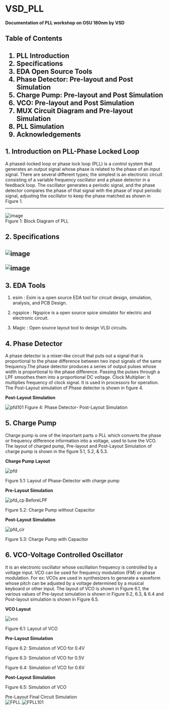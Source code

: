 # VSD_PLL
**Documentation of PLL workshop on OSU 180nm by VSD** 

<h2>Table of Contents<h2/> 

 1. PLL Introduction  
 2. Specifications  
 3. EDA Open Source Tools  
 4. Phase Detector: Pre-layout and Post Simulation  
 5. Charge Pump: Pre-layout and Post Simulation  
 6. VCO: Pre-layout and Post Simulation   
 7. MUX Circuit Diagram and Pre-layout Simulation  
 8. PLL Simulation  
 9. Acknowledgements  
 
  
<h2>1. Introduction on PLL-Phase Locked Loop</h2>  
A phased-locked loop or phase lock loop (PLL) is a control system that generates an output signal whose phase is related to the phase of an input signal. There are several different types; the simplest is an electronic circuit consisting of a variable frequency oscillator and a phase detector in a feedback loop. The oscillator generates a periodic signal, and the phase detector compares the phase of that signal with the phase of input periodic signal, adjusting the oscillator to keep the phase matched as shown in Figure 1. 
  
  ****  
  ![image](https://user-images.githubusercontent.com/81102519/137951758-7efa6f0f-5957-4787-b31b-6ec003f7d27e.png)  
   Figure 1: Block Diagram of PLL
  
    
<h2>2. Specifications<h2/>  
   
 
 ![image](https://user-images.githubusercontent.com/81102519/137954609-2c0f9ccf-e24f-48dd-b040-476d323afcb6.png)  
  
 
 ![image](https://user-images.githubusercontent.com/81102519/137954817-91149fab-b972-4aec-9712-3b060f7d12f0.png)
 
 <h2>3. EDA Tools</h2>

1. esim : Esim is a open source EDA tool for circuit design, simulation, analysis, and PCB Design.

2. ngspice : Ngspice is a open source spice simulator for electric and electronic circuit.

3. Magic : Open source layout tool to design VLSI circuits.       

<h2>4. Phase Detector</h2> 
A phase detector is a mixer-like circuit that puts out a signal that is proportional to the phase difference between two input signals of the same frequency.The phase detector produces a series of output pulses whose width is proportional to the phase difference. Passing the pulses through a LPF smoothes them into a proportional DC voltage.
Clock Multiplier: It multiplies frequency of clock signal. It is used in processors for operation. The Post-Layout simulation of Phase detector is shown in figure 4.  
   
 **Post-Layout Simulation**  
   
 ![pfd101](https://user-images.githubusercontent.com/81102519/137957534-cf2540d5-a639-4a28-9daa-5f473baece89.jpg)
   Figure 4: Phase Detector- Post-Layout Simulation
 
  

 <h2>5. Charge Pump</h2> 
Charge pump is one of the important parts o PLL which converts the phase or frequency difference information into a voltage, used to tune the VCO. The layout of charged pump, Pre-layout and Post-Layout Simulation of charge pump is shown in the figure 5.1, 5.2, & 5.3.  
   
 **Charge Pump Layout**  
 
![pfd](https://user-images.githubusercontent.com/81102519/137958678-9d4eb625-cd99-4a7b-846c-c0b1920aad29.jpg)  
   
 Figure 5.1: Layout of Phase-Detector with charge pump
 
 
 **Pre-Layout Simulation**   
 
   ![pfd_cp BeforeLPF](https://user-images.githubusercontent.com/81102519/137958132-7527a723-c390-49e6-98a1-3573e1a0ce1c.jpg)  
     
 Figure 5.2: Charge Pump without Capacitor   
 
 **Post-Layout Simulation**  
   
 ![pfd_cir](https://user-images.githubusercontent.com/81102519/137958896-f38a1403-b12b-44a4-ba1f-21ea7f0bf9f4.jpg)   
   
 Figure 5.3: Charge Pump with Capacitor
  
 <h2>6. VCO-Voltage Controlled Oscillator</h2>
It is an electronic oscillator whose oscillation frequency is controlled by a voltage input. VCO can be used for frequency modulation (FM) or phase modulation. For ex: VCOs are used in synthesizers to generate a waveform whose pitch can be adjusted by a voltage determined by a musical keyboard or other input. The layout of VCO is shown in Figure 6.1, the various values of Pre-layout simulation is shown in Figure 6.2, 6.3, & 6.4 and Post-layout simulation is shown in Figure 6.5.
 
  **VCO Layout**  
 
   ![vco](https://user-images.githubusercontent.com/81102519/137959791-62b30139-0a28-4590-a648-ada300f78c2e.jpg)  

 Figure 6.1: Layout of VCO  
 
  **Pre-Layout Simulation**  
 
 Figure 6.2: Simulation of VCO for 0.4V  
   
 Figure 6.3: Simulation of VCO for 0.5V  
  
 Figure 6.4: Simulation of VCO for 0.6V  
 
 **Post-Layout Simulation**  
 
 Figure 6.5: Simulation of VCO






  
  Pre-Layout Final Circuit Simulation  
  ![FPLL](https://user-images.githubusercontent.com/81102519/137950493-3a231407-0577-475b-8f32-afdea804ae50.jpg)
  ![FPLL101](https://user-images.githubusercontent.com/81102519/137950359-145864ed-3274-4263-b51b-7b422a83679b.jpg)
